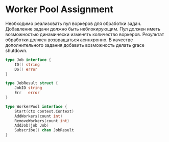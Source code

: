 # Worker Pool Assignment

Необходимо реализовать пул воркеров для обработки задач.
Добавление задачи должно быть неблокирующим.
Пул должен иметь возможностью динамически изменять количество воркеров. 
Результат обработки должен возвращаться асинхронно.
В качестве дополнительного задания добавить возможность делать grace shutdown.

```go
type Job interface {
    ID() string
    Do() error
}

type JobResult struct {
    JobID string
    Err   error
}

type WorkerPool interface {
    Start(ctx context.Context)
    AddWorkers(count int)
    RemoveWorkers(count int)
    AddJob(job Job)
    Subscribe() chan JobResult
}
```